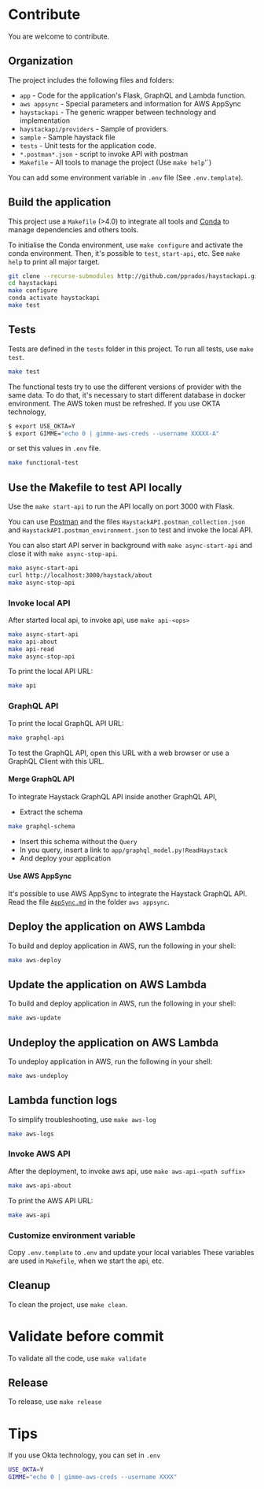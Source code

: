 # Contribute

You are welcome to contribute.

## Organization

The project includes the following files and folders:

- `app` - Code for the application's Flask, GraphQL and Lambda function.
- `aws appsync` - Special parameters and information for AWS AppSync
- `haystackapi` - The generic wrapper between technology and implementation
- `haystackapi/providers` - Sample of providers.
- `sample` - Sample haystack file
- `tests` - Unit tests for the application code.
- `*.postman*.json` - script to invoke API with postman
- `Makefile` - All tools to manage the project (Use `make help`'`)

You can add some environment variable in `.env` file (See `.env.template`).

## Build the application

This project use a `Makefile` (>4.0) to integrate all tools
and [Conda](https://docs.conda.io/projects/conda/en/latest/index.html)
to manage dependencies and others tools.

To initialise the Conda environment, use `make configure` and activate the conda environment. Then, it's possible
to `test`, `start-api`, etc. See `make help` to print all major target.

```bash
git clone --recurse-submodules http://github.com/pprados/haystackapi.git 
cd haystackapi
make configure
conda activate haystackapi
make test
```

## Tests

Tests are defined in the `tests` folder in this project. To run all tests, use `make test`.

```bash
make test
```

The functional tests try to use the different versions of provider with the same data. To do that, it's necessary to
start different database in docker environment. The AWS token must be refreshed. If you use OKTA technology,

```bash
$ export USE_OKTA=Y
$ export GIMME="echo 0 | gimme-aws-creds --username XXXXX-A"
```

or set this values in `.env` file.

```bash
make functional-test
```

## Use the Makefile to test API locally

Use the `make start-api` to run the API locally on port 3000 with Flask.

You can use [Postman](https://www.postman.com/) and the files `HaystackAPI.postman_collection.json`
and `HaystackAPI.postman_environment.json` to test and invoke the local API.

You can also start API server in background with `make async-start-api` and close it with `make async-stop-api`.

```bash
make async-start-api
curl http://localhost:3000/haystack/about
make async-stop-api
```

### Invoke local API

After started local api, to invoke api, use `make api-<ops>`

```bash
make async-start-api
make api-about
make api-read
make async-stop-api
```

To print the local API URL:

```bash
make api
```

### GraphQL API

To print the local GraphQL API URL:

```bash
make graphql-api
```

To test the GraphQL API, open this URL with a web browser or use a GraphQL Client with this URL.

#### Merge GraphQL API

To integrate Haystack GraphQL API inside another GraphQL API,

- Extract the schema

```bash
make graphql-schema
```

- Insert this schema without the `Query`
- In you query, insert a link to `app/graphql_model.py!ReadHaystack`
- And deploy your application

#### Use AWS AppSync

It's possible to use AWS AppSync to integrate the Haystack GraphQL API. Read the
file [`AppSync.md`](aws%20appsync/AppSync.md)
in the folder `aws appsync`.

## Deploy the application on AWS Lambda

To build and deploy application in AWS, run the following in your shell:

```bash
make aws-deploy
```

## Update the application on AWS Lambda

To build and deploy application in AWS, run the following in your shell:

```bash
make aws-update
```

## Undeploy the application on AWS Lambda

To undeploy application in AWS, run the following in your shell:

```bash
make aws-undeploy
```

## Lambda function logs

To simplify troubleshooting, use `make aws-log`

```bash
make aws-logs
```

### Invoke AWS API

After the deployment, to invoke aws api, use `make aws-api-<path suffix>`

```bash
make aws-api-about
```

To print the AWS API URL:

```bash
make aws-api
```

### Customize environment variable

Copy `.env.template` to `.env` and update your local variables These variables are used in `Makefile`, when we start the
api, etc.

## Cleanup

To clean the project, use `make clean`.

# Validate before commit

To validate all the code, use `make validate`

## Release

To release, use `make release`

# Tips

If you use Okta technology, you can set in `.env`

```bash
USE_OKTA=Y
GIMME="echo 0 | gimme-aws-creds --username XXXX"
```
